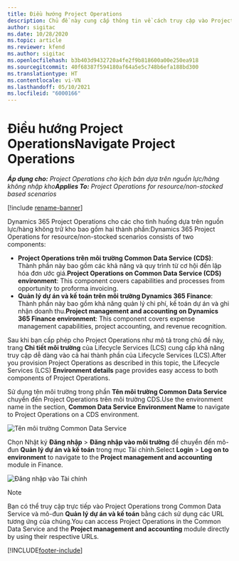 ```yaml
---
title: Điều hướng Project Operations
description: Chủ đề này cung cấp thông tin về cách truy cập vào Project Operations từ Lifecycle Services.
author: sigitac
ms.date: 10/28/2020
ms.topic: article
ms.reviewer: kfend
ms.author: sigitac
ms.openlocfilehash: b3b403d9432720a4fe2f9b818600a00e250ea918
ms.sourcegitcommit: 40f68387f594180af64a5e5c748b6efa188bd300
ms.translationtype: HT
ms.contentlocale: vi-VN
ms.lasthandoff: 05/10/2021
ms.locfileid: "6000166"
---
```

# <a name="navigate-project-operations"></a><span data-ttu-id="88ba4-103">Điều hướng Project Operations</span><span class="sxs-lookup"><span data-stu-id="88ba4-103">Navigate Project Operations</span></span>

<span data-ttu-id="88ba4-104">_**Áp dụng cho:** Project Operations cho kịch bản dựa trên nguồn lực/hàng không nhập kho_</span><span class="sxs-lookup"><span data-stu-id="88ba4-104">_**Applies To:** Project Operations for resource/non-stocked based scenarios_</span></span>

[!include [rename-banner](~/includes/cc-data-platform-banner.md)]

<span data-ttu-id="88ba4-105">Dynamics 365 Project Operations cho các cho tình huống dựa trên nguồn lực/hàng không trữ kho bao gồm hai thành phần:</span><span class="sxs-lookup"><span data-stu-id="88ba4-105">Dynamics 365 Project Operations for resource/non-stocked scenarios consists of two components:</span></span> 

 - <span data-ttu-id="88ba4-106">**Project Operations trên môi trường Common Data Service (CDS)**: Thành phần này bao gồm các khả năng và quy trình từ cơ hội đến lập hóa đơn ước giá.</span><span class="sxs-lookup"><span data-stu-id="88ba4-106">**Project Operations on Common Data Service (CDS) environment**: This component covers capabilities and processes from opportunity to proforma invoicing.</span></span> 
 - <span data-ttu-id="88ba4-107">**Quản lý dự án và kế toán trên môi trường Dynamics 365 Finance**: Thành phần này bao gồm khả năng quản lý chi phí, kế toán dự án và ghi nhận doanh thu.</span><span class="sxs-lookup"><span data-stu-id="88ba4-107">**Project management and accounting on Dynamics 365 Finance environment**: This component covers expense management capabilities, project accounting, and revenue recognition.</span></span> 

<span data-ttu-id="88ba4-108">Sau khi bạn cấp phép cho Project Operations như mô tả trong chủ đề này, trang **Chi tiết môi trường** của Lifecycle Services (LCS) cung cấp khả năng truy cập dễ dàng vào cả hai thành phần của Lifecycle Services (LCS).</span><span class="sxs-lookup"><span data-stu-id="88ba4-108">After you provision Project Operations as described in this topic, the Lifecycle Services (LCS) **Environment details** page provides easy access to both components of Project Operations.</span></span>  

<span data-ttu-id="88ba4-109">Sử dụng tên môi trường trong phần **Tên môi trường Common Data Service** chuyển đến Project Operations trên môi trường CDS.</span><span class="sxs-lookup"><span data-stu-id="88ba4-109">Use the environment name in the section, **Common Data Service Environment Name** to navigate to Project Operations on a CDS environment.</span></span> 

  ![Tên môi trường Common Data Service](./media/environment-name.PNG)

<span data-ttu-id="88ba4-111">Chọn Nhật ký **Đăng nhập** > **Đăng nhập vào môi trường** để chuyển đến mô-đun **Quản lý dự án và kế toán** trong mục Tài chính.</span><span class="sxs-lookup"><span data-stu-id="88ba4-111">Select **Login** > **Log on to environment** to navigate to the **Project management and accounting** module in Finance.</span></span>  

   ![Đăng nhập vào Tài chính](./media/environment-login.PNG)

> [!NOTE]
> <span data-ttu-id="88ba4-113">Bạn có thể truy cập trực tiếp vào Project Operations trong Common Data Service và mô-đun **Quản lý dự án và kế toán** bằng cách sử dụng các URL tương ứng của chúng.</span><span class="sxs-lookup"><span data-stu-id="88ba4-113">You can access Project Operations in the Common Data Service and the **Project management and accounting** module directly by using their respective URLs.</span></span> 


[!INCLUDE[footer-include](../includes/footer-banner.md)]